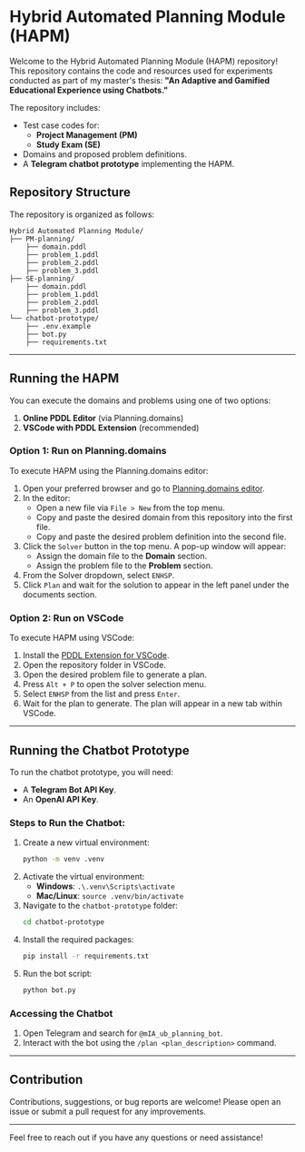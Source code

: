 # Hybrid Automated Planning Module (HAPM)

Welcome to the Hybrid Automated Planning Module (HAPM) repository! This repository contains the code and resources used for experiments conducted as part of my master's thesis: **"An Adaptive and Gamified Educational Experience using Chatbots."**

The repository includes:
- Test case codes for:
  - **Project Management (PM)**
  - **Study Exam (SE)**
- Domains and proposed problem definitions.
- A **Telegram chatbot prototype** implementing the HAPM.

## Repository Structure
The repository is organized as follows:
```
Hybrid Automated Planning Module/
├── PM-planning/
    ├── domain.pddl
    ├── problem_1.pddl
    ├── problem_2.pddl
    ├── problem_3.pddl
├── SE-planning/
    ├── domain.pddl
    ├── problem_1.pddl
    ├── problem_2.pddl
    ├── problem_3.pddl
└── chatbot-prototype/
    ├── .env.example
    ├── bot.py
    ├── requirements.txt
```

---

## Running the HAPM
You can execute the domains and problems using one of two options:
1. **Online PDDL Editor** (via Planning.domains)
2. **VSCode with PDDL Extension** (recommended)

### Option 1: Run on Planning.domains
To execute HAPM using the Planning.domains editor:
1. Open your preferred browser and go to [Planning.domains editor](https://editor.planning.domains/#).
2. In the editor:
   - Open a new file via `File > New` from the top menu.
   - Copy and paste the desired domain from this repository into the first file.
   - Copy and paste the desired problem definition into the second file.
3. Click the `Solver` button in the top menu. A pop-up window will appear:
   - Assign the domain file to the **Domain** section.
   - Assign the problem file to the **Problem** section.
4. From the Solver dropdown, select `ENHSP`.
5. Click `Plan` and wait for the solution to appear in the left panel under the documents section.

### Option 2: Run on VSCode
To execute HAPM using VSCode:
1. Install the [PDDL Extension for VSCode](https://marketplace.visualstudio.com/items?itemName=jan-dolejsi.pddl).
2. Open the repository folder in VSCode.
3. Open the desired problem file to generate a plan.
4. Press `Alt + P` to open the solver selection menu.
5. Select `ENHSP` from the list and press `Enter`.
6. Wait for the plan to generate. The plan will appear in a new tab within VSCode.

---

## Running the Chatbot Prototype
To run the chatbot prototype, you will need:
- A **Telegram Bot API Key**.
- An **OpenAI API Key**.

### Steps to Run the Chatbot:
1. Create a new virtual environment:
   ```bash
   python -m venv .venv
   ```
2. Activate the virtual environment:
   - **Windows**: `.\.venv\Scripts\activate`
   - **Mac/Linux**: `source .venv/bin/activate`
3. Navigate to the `chatbot-prototype` folder:
   ```bash
   cd chatbot-prototype
   ```
4. Install the required packages:
   ```bash
   pip install -r requirements.txt
   ```
5. Run the bot script:
   ```bash
   python bot.py
   ```

### Accessing the Chatbot
1. Open Telegram and search for `@mIA_ub_planning_bot`.
2. Interact with the bot using the `/plan <plan_description>` command.

---

## Contribution
Contributions, suggestions, or bug reports are welcome! Please open an issue or submit a pull request for any improvements.

---

Feel free to reach out if you have any questions or need assistance!